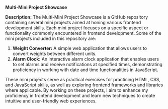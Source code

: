 **Multi-Mini Project Showcase**

**Description:**
The Multi-Mini Project Showcase is a GitHub repository containing several mini projects aimed at honing various frontend development skills. Each mini project focuses on a specific aspect or functionality commonly encountered in frontend development. Some of the mini projects included in this repository are:

1. **Weight Converter:** A simple web application that allows users to convert weights between different units.
2. **Alarm Clock:** An interactive alarm clock application that enables users to set alarms and receive notifications at specified times, demonstrating proficiency in working with date and time functionalities in JavaScript.

These mini projects serve as practical exercises for practicing HTML, CSS, and JavaScript skills, as well as exploring frontend frameworks and libraries where applicable. By working on these projects, I aim to enhance my proficiency in frontend development and learn new techniques to create intuitive and user-friendly web experiences.